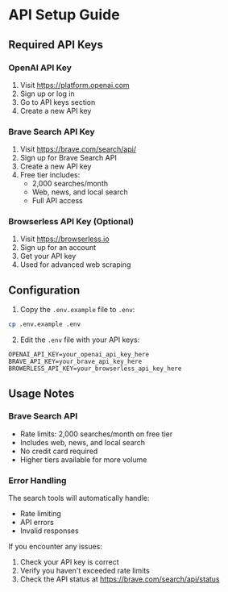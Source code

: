 # API Setup Guide

## Required API Keys

### OpenAI API Key
1. Visit https://platform.openai.com
2. Sign up or log in
3. Go to API keys section
4. Create a new API key

### Brave Search API Key
1. Visit https://brave.com/search/api/
2. Sign up for Brave Search API
3. Create a new API key
4. Free tier includes:
   - 2,000 searches/month
   - Web, news, and local search
   - Full API access

### Browserless API Key (Optional)
1. Visit https://browserless.io
2. Sign up for an account
3. Get your API key
4. Used for advanced web scraping

## Configuration

1. Copy the `.env.example` file to `.env`:
```bash
cp .env.example .env
```

2. Edit the `.env` file with your API keys:
```env
OPENAI_API_KEY=your_openai_api_key_here
BRAVE_API_KEY=your_brave_api_key_here
BROWERLESS_API_KEY=your_browserless_api_key_here
```

## Usage Notes

### Brave Search API
- Rate limits: 2,000 searches/month on free tier
- Includes web, news, and local search
- No credit card required
- Higher tiers available for more volume

### Error Handling
The search tools will automatically handle:
- Rate limiting
- API errors
- Invalid responses

If you encounter any issues:
1. Check your API key is correct
2. Verify you haven't exceeded rate limits
3. Check the API status at https://brave.com/search/api/status